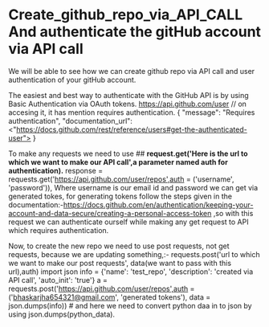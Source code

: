 # Create_github_repo_via_API_CALL And authenticate the gitHub account via API call
We will be able to see how we can create github repo via API call and user authentication of your gitHub account.



The easiest and best way to authenticate with the GitHub API is by using Basic Authentication via OAuth tokens.
   https://api.github.com/user  // on accesing it, it  has mention requires authentication.
  {
  "message": "Requires authentication",
  "documentation_url": <"https://docs.github.com/rest/reference/users#get-the-authenticated-user">
}
  
To make any requests we need to use  ## <b>request.get('Here is the url to which we want to make our API call',a parameter named auth for authentication).</b>
response = requests.get('https://api.github.com/user/repos',auth = ('username', 'password')), Where username is our email id and password we can get via generated tokes, for generating tokens follow the steps given in the documentation:-https://docs.github.com/en/authentication/keeping-your-account-and-data-secure/creating-a-personal-access-token  ,so with this  request we can authenticate ourself while making any get request to API which requires authentication.





Now, to create the new repo we need to use post requests, not get requests, because we are updating something,:- requests.post('url to which we want to make our post requests', data(we want to pass with this url),auth)
import json
info = {'name': 'test_repo', 'description': 'created via API call', 'auto_init': 'true'}
a = requests.post('https://api.github.com/user/repos',auth = ('bhaskarjha654321@gmail.com', 'generated tokens'), data = json.dumps(info)) # and here we need to convert python daa in to json by using json.dumps(python_data).


  





